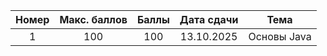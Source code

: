 |Номер|Макс. баллов|Баллы|Дата сдачи|Тема|  
|:-:|:-:|:-:|:-:|:-:|
|1|100|100|13.10.2025|Основы Java|
